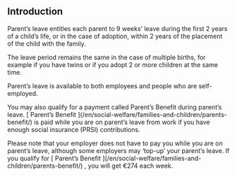 ##  Introduction

Parent’s leave entitles each parent to 9 weeks’ leave during the first 2 years
of a child’s life, or in the case of adoption, within 2 years of the placement
of the child with the family.

The leave period remains the same in the case of multiple births, for example
if you have twins or if you adopt 2 or more children at the same time.

Parent’s leave is available to both employees and people who are self-
employed.

You may also qualify for a payment called Parent’s Benefit during parent’s
leave. [ Parent’s Benefit ](/en/social-welfare/families-and-children/parents-
benefit/) is paid while you are on parent’s leave from work if you have enough
social insurance (PRSI) contributions.

Please note that your employer does not have to pay you while you are on
parent’s leave, although some employers may ‘top-up’ your parent’s leave. If
you qualify for [ Parent’s Benefit ](/en/social-welfare/families-and-
children/parents-benefit/) , you will get €274 each week.
